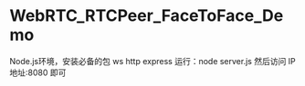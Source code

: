 # WebRTC_RTCPeer_FaceToFace_Demo
Node.js环境，安装必备的包 ws http express
运行：node server.js
然后访问 IP地址:8080  即可
